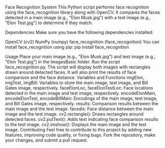 Face Recognition System
This Python script performs face recognition using the face_recognition library along with OpenCV. It compares the faces detected in a main image (e.g., "Elon Musk.jpg") with a test image (e.g., "Elon Test.jpg") to determine if they match.

Dependencies
Make sure you have the following dependencies installed:

OpenCV (cv2)
NumPy (numpy)
face_recognition (face_recognition)
You can install face_recognition using pip:
pip install face_recognition

Usage
Place your main image (e.g., "Elon Musk.jpg") and test image (e.g., "Elon Test.jpg") in the ImagesBasic folder.
Run the script face_recognition.py.
The script will display both images with rectangles drawn around detected faces. It will also print the results of face comparison and the face distance.
Variables and Functions
imgElon, imgTest, imgBill: Variables to store the main image, test image, and Bill Gates image, respectively.
faceElonLoc, faceElonTestLoc: Face locations detected in the main image and test image, respectively.
encodeElonMain, encodeElonTest, encodeBillMain: Encodings of the main image, test image, and Bill Gates image, respectively.
results: Comparison results between the main image and the test image.
facedis: Face distance between the main image and the test image.
cv2.rectangle(): Draws rectangles around detected faces.
cv2.putText(): Adds text indicating face comparison results to the test image.
cv2.imshow(): Displays the main image and the test image.
Contributing
Feel free to contribute to this project by adding new features, improving code quality, or fixing bugs. Fork the repository, make your changes, and submit a pull request.
